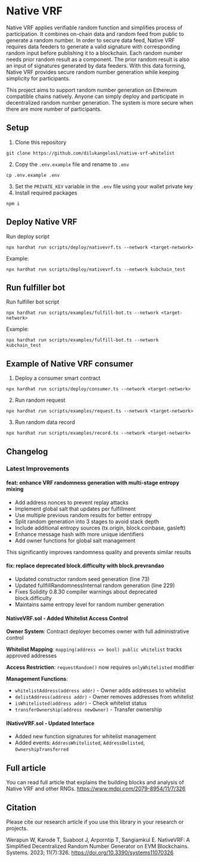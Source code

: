 # Native VRF

Native VRF applies verifiable random function and simplifies process of participation. It combines on-chain data and random feed from public to generate a random number. In order to secure data feed, Native VRF requires data feeders to generate a valid signature with corresponding random input before publishing it to a blockchain. Each random number needs prior random result as a component. The prior random result is also an input of signatures generated by data feeders. With this data forming, Native VRF provides secure random number generation while keeping simplicity for participants.

This project aims to support random number generation on Ethereum compatible chains natively. Anyone can simply deploy and participate in decentralized random number generation. The system is more secure when there are more number of participants.

## Setup
1. Clone this repository
```shell
git clone https://github.com/dilukangelosl/native-vrf-whitelist
```
2. Copy the `.env.example` file and rename to `.env`
```shell
cp .env.example .env
```
3. Set the `PRIVATE_KEY` variable in the `.env` file using your wallet private key
4. Install required packages
```shell
npm i
```

## Deploy Native VRF
Run deploy script
```shell
npx hardhat run scripts/deploy/nativevrf.ts --network <target-network>
```
Example:
```shell
npx hardhat run scripts/deploy/nativevrf.ts --network kubchain_test
```

## Run fulfiller bot
Run fulfiller bot script
```shell
npx hardhat run scripts/examples/fulfill-bot.ts --network <target-network>
```
Example:
```shell
npx hardhat run scripts/examples/fulfill-bot.ts --network kubchain_test
```

## Example of Native VRF consumer
1. Deploy a consumer smart contract
```shell
npx hardhat run scripts/deploy/consumer.ts --network <target-network>
```
2. Run random request
```shell
npx hardhat run scripts/examples/request.ts --network <target-network>
```
3. Run random data record
```shell
npx hardhat run scripts/examples/record.ts --network <target-network>
```

## Changelog

### Latest Improvements

#### feat: enhance VRF randomness generation with multi-stage entropy mixing

- Add address nonces to prevent replay attacks
- Implement global salt that updates per fulfillment
- Use multiple previous random results for better entropy
- Split random generation into 3 stages to avoid stack depth
- Include additional entropy sources (tx.origin, block.coinbase, gasleft)
- Enhance message hash with more unique identifiers
- Add owner functions for global salt management

This significantly improves randomness quality and prevents similar results

#### fix: replace deprecated block.difficulty with block.prevrandao

- Updated constructor random seed generation (line 73)
- Updated fullfillRandomnessInternal random generation (line 229)
- Fixes Solidity 0.8.30 compiler warnings about deprecated block.difficulty
- Maintains same entropy level for random number generation

#### NativeVRF.sol - Added Whitelist Access Control

**Owner System**: Contract deployer becomes owner with full administrative control

**Whitelist Mapping**: `mapping(address => bool) public whitelist` tracks approved addresses

**Access Restriction**: `requestRandom()` now requires `onlyWhitelisted` modifier

**Management Functions**:
- `whitelistAddress(address addr)` - Owner adds addresses to whitelist
- `delistAddress(address addr)` - Owner removes addresses from whitelist
- `isWhitelisted(address addr)` - Check whitelist status
- `transferOwnership(address newOwner)` - Transfer ownership

#### INativeVRF.sol - Updated Interface

- Added new function signatures for whitelist management
- Added events: `AddressWhitelisted`, `AddressDelisted`, `OwnershipTransferred`

## Full article
You can read full article that explains the building blocks and analysis of Native VRF and other RNGs. https://www.mdpi.com/2079-8954/11/7/326 

## Citation
Please cite our research article if you use this library in your research or projects.

Werapun W, Karode T, Suaboot J, Arporntip T, Sangiamkul E. NativeVRF: A Simplified Decentralized Random Number Generator on EVM Blockchains. Systems. 2023; 11(7):326. https://doi.org/10.3390/systems11070326